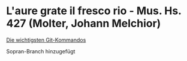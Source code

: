 # L'aure grate il fresco rio - Mus. Hs. 427 (Molter, Johann Melchior)

[Die wichtigsten Git-Kommandos](https://thomas-leister.de/git-fuer-einsteiger/)

Sopran-Branch hinzugefügt

